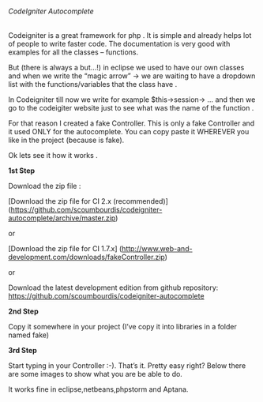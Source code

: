 ###### CodeIgniter Autocomplete

Codeigniter is a great framework for php . 
It is simple and already helps lot of people to write faster code. 
The documentation is very good with examples for all the classes – functions.

But (there is always a but…!) in eclipse we used to have our own classes and when we write the “magic arrow” -> we are waiting 
to have a dropdown list with the functions/variables that the class have .

In Codeigniter till now we write for example $this->session-> … and then we go to the codeigiter website just to see what was the name of the function .

For that reason I created a fake Controller. This is only a fake Controller and it used ONLY for the autocomplete. You can copy paste it WHEREVER you like in the project (because is fake).

Ok lets see it how it works .

**1st Step**

Download the zip file :

[Download the zip file for CI 2.x (recommended)] (https://github.com/scoumbourdis/codeigniter-autocomplete/archive/master.zip)

or

[Download the zip file for CI 1.7.x] (http://www.web-and-development.com/downloads/fakeController.zip)

or

Download the latest development edition from github repository: https://github.com/scoumbourdis/codeigniter-autocomplete 

**2nd Step**

Copy it somewhere in your project (I’ve copy it into libraries in a folder named fake)

**3rd Step**

Start typing in your Controller :-). That’s it. Pretty easy right? Below there are some images to show what you are be able to do.

It works fine in eclipse,netbeans,phpstorm and Aptana.
